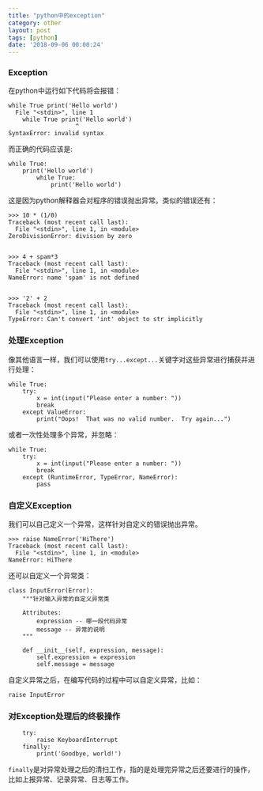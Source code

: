 ```yaml
---
title: "python中的exception"
category: other
layout: post
tags: [python]
date: '2018-09-06 00:00:24'
---
```


### Exception

在python中运行如下代码将会报错：
```
while True print('Hello world')
  File "<stdin>", line 1
    while True print('Hello world')
                   ^
SyntaxError: invalid syntax
```
而正确的代码应该是:
```
while True:
    print('Hello world')
        while True:
            print('Hello world')
```

这是因为python解释器会对程序的错误抛出异常。类似的错误还有：
```
>>> 10 * (1/0)
Traceback (most recent call last):
  File "<stdin>", line 1, in <module>
ZeroDivisionError: division by zero


>>> 4 + spam*3
Traceback (most recent call last):
  File "<stdin>", line 1, in <module>
NameError: name 'spam' is not defined


>>> '2' + 2
Traceback (most recent call last):
  File "<stdin>", line 1, in <module>
TypeError: Can't convert 'int' object to str implicitly
```
### 处理Exception

像其他语言一样，我们可以使用```try...except...```关键字对这些异常进行捕获并进行处理：

```
while True:
    try:
        x = int(input("Please enter a number: "))
        break
    except ValueError:
        print("Oops!  That was no valid number.  Try again...")
```

或者一次性处理多个异常，并忽略：
```
while True:
    try:
        x = int(input("Please enter a number: "))
        break
    except (RuntimeError, TypeError, NameError):
        pass
```
### 自定义Exception

我们可以自己定义一个异常，这样针对自定义的错误抛出异常。
```
>>> raise NameError('HiThere')
Traceback (most recent call last):
  File "<stdin>", line 1, in <module>
NameError: HiThere
```

还可以自定义一个异常类：
```
class InputError(Error):
    """针对输入异常的自定义异常类

    Attributes:
        expression -- 哪一段代码异常
        message -- 异常的说明
    """

    def __init__(self, expression, message):
        self.expression = expression
        self.message = message
```


自定义异常之后，在编写代码的过程中可以自定义异常，比如：
```
raise InputError
```


### 对Exception处理后的终极操作
```
    try:
        raise KeyboardInterrupt
    finally:
        print('Goodbye, world!')
```
```finally```是对异常处理之后的清扫工作，指的是处理完异常之后还要进行的操作，比如上报异常、记录异常、日志等工作。
